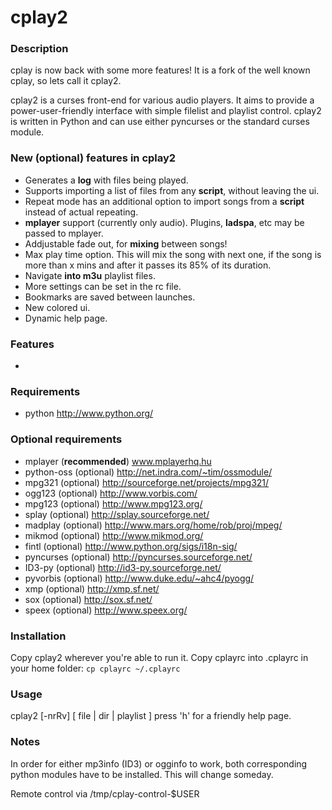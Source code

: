 # cplay2

### Description

cplay is now back with some more features!
It is a fork of the well known cplay, so lets call it cplay2.

cplay2 is a curses front-end for various audio players. It aims
to provide a power-user-friendly interface with simple filelist
and playlist control. cplay2 is written in Python and can use
either pyncurses or the standard curses module.


### New (optional) features in cplay2

- Generates a **log** with files being played.
- Supports importing a list of files from any **script**, without leaving the ui.
- Repeat mode has an additional option to import songs from a **script** instead of actual repeating.
- **mplayer** support (currently only audio). Plugins, **ladspa**, etc may be passed to mplayer.
- Addjustable fade out, for **mixing** between songs!
- Max play time option. This will mix the song with next one, if the song is more than x mins and 
after it passes its 85% of its duration.
- Navigate **into m3u** playlist files.
- More settings can be set in the rc file.
- Bookmarks are saved between launches.
- New colored ui.
- Dynamic help page.


### Features

-


### Requirements

- python http://www.python.org/


### Optional requirements
- mplayer       (**recommended**)  www.mplayerhq.hu
- python-oss    (optional)         http://net.indra.com/~tim/ossmodule/
- mpg321        (optional)         http://sourceforge.net/projects/mpg321/
- ogg123        (optional)         http://www.vorbis.com/
- mpg123        (optional)         http://www.mpg123.org/
- splay         (optional)         http://splay.sourceforge.net/
- madplay       (optional)         http://www.mars.org/home/rob/proj/mpeg/
- mikmod        (optional)         http://www.mikmod.org/
- fintl         (optional)         http://www.python.org/sigs/i18n-sig/
- pyncurses     (optional)         http://pyncurses.sourceforge.net/
- ID3-py        (optional)         http://id3-py.sourceforge.net/
- pyvorbis      (optional)         http://www.duke.edu/~ahc4/pyogg/
- xmp           (optional)         http://xmp.sf.net/
- sox           (optional)         http://sox.sf.net/
- speex         (optional)         http://www.speex.org/


### Installation

Copy cplay2 wherever you're able to run it.
Copy cplayrc into .cplayrc in your home folder: `cp cplayrc ~/.cplayrc`


### Usage

cplay2 [-nrRv] [ file | dir | playlist ]
press 'h' for a friendly help page.


### Notes

In order for either mp3info (ID3) or ogginfo to work,
both corresponding python modules have to be installed.
This will change someday.

Remote control via /tmp/cplay-control-$USER


